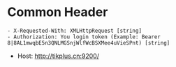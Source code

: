 # Common Header
```
- X-Requested-With: XMLHttpRequest [string]
- Authorization: You login token (Example: Bearer 8|8AL1mwqbE5n3QNLMGSnjWlfWcBSXMee4uVieSPnt) [string]
```
- Host: http://tikplus.cn:9200/



